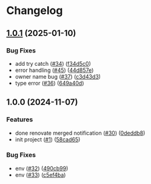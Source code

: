 # Changelog

## [1.0.1](https://github.com/shiron-dev/tifa/compare/v1.0.0...v1.0.1) (2025-01-10)


### Bug Fixes

* add try catch ([#34](https://github.com/shiron-dev/tifa/issues/34)) ([f34d5c0](https://github.com/shiron-dev/tifa/commit/f34d5c0ca2e4ab7cdb04a1db7d32a4f871360c85))
* error handling ([#45](https://github.com/shiron-dev/tifa/issues/45)) ([44d857e](https://github.com/shiron-dev/tifa/commit/44d857e4a33332caa0a8152c4879fca2b3ce84aa))
* owner name bug ([#37](https://github.com/shiron-dev/tifa/issues/37)) ([c3d43d3](https://github.com/shiron-dev/tifa/commit/c3d43d36eca2652cbe6065ce05ed4d9d5668d922))
* type error ([#36](https://github.com/shiron-dev/tifa/issues/36)) ([649a40d](https://github.com/shiron-dev/tifa/commit/649a40d76d15f1cd23850de5326abdb351b455e9))

## 1.0.0 (2024-11-07)


### Features

* done renovate merged notification ([#30](https://github.com/shiron-dev/tifa/issues/30)) ([0deddb8](https://github.com/shiron-dev/tifa/commit/0deddb80114cfa06a96e580c63f635136c662a1b))
* init project ([#1](https://github.com/shiron-dev/tifa/issues/1)) ([58cad65](https://github.com/shiron-dev/tifa/commit/58cad650e9160954156ba05724133debe36eacfb))


### Bug Fixes

* env ([#32](https://github.com/shiron-dev/tifa/issues/32)) ([490cb99](https://github.com/shiron-dev/tifa/commit/490cb99c4465db90a56603b57993d39a50f4f22f))
* env ([#33](https://github.com/shiron-dev/tifa/issues/33)) ([c5ef4ba](https://github.com/shiron-dev/tifa/commit/c5ef4bacb2796bd12153f9f3f7599a7b4fcaf2c9))
